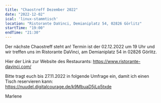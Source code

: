 ```yaml
---
title: "Chaostreff Dezember 2022"
date: "2022-12-02"
ical: 'linux-stammtisch'
location: "Ristorante DaVinci, Demianiplatz 54, 02826 Görlitz"
startTime: "19:00"
endTime: "21:30"
---
```


Der nächste Chaostreff steht an! 
Termin ist der 02.12.2022 um 19 Uhr und wir treffen uns im Ristorante DaVinci, am Demianiplatz 54 in 02826 Görlitz. 

Hier der Link zur Website des Restaurants: https://www.ristorante-davinci.com/

Bitte tragt euch bis 27.11.2022 in folgende Umfrage ein, damit ich einen Tisch reservieren kann:
https://nuudel.digitalcourage.de/k9MbuaD5jLp5txde

Marlene